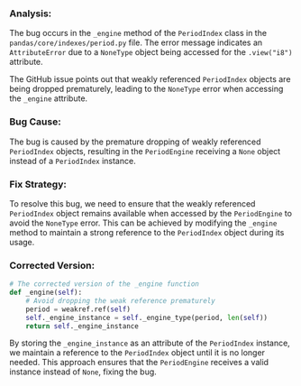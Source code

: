 ### Analysis:
The bug occurs in the `_engine` method of the `PeriodIndex` class in the `pandas/core/indexes/period.py` file. The error message indicates an `AttributeError` due to a `NoneType` object being accessed for the `.view("i8")` attribute.

The GitHub issue points out that weakly referenced `PeriodIndex` objects are being dropped prematurely, leading to the `NoneType` error when accessing the `_engine` attribute.

### Bug Cause:
The bug is caused by the premature dropping of weakly referenced `PeriodIndex` objects, resulting in the `PeriodEngine` receiving a `None` object instead of a `PeriodIndex` instance.

### Fix Strategy:
To resolve this bug, we need to ensure that the weakly referenced `PeriodIndex` object remains available when accessed by the `PeriodEngine` to avoid the `NoneType` error. This can be achieved by modifying the `_engine` method to maintain a strong reference to the `PeriodIndex` object during its usage.

### Corrected Version:
```python
# The corrected version of the _engine function
def _engine(self):
    # Avoid dropping the weak reference prematurely
    period = weakref.ref(self)
    self._engine_instance = self._engine_type(period, len(self))
    return self._engine_instance
```

By storing the `_engine_instance` as an attribute of the `PeriodIndex` instance, we maintain a reference to the `PeriodIndex` object until it is no longer needed. This approach ensures that the `PeriodEngine` receives a valid instance instead of `None`, fixing the bug.